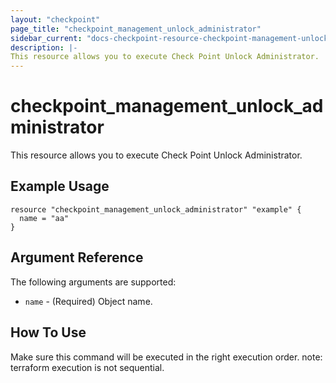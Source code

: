 ```yaml
---
layout: "checkpoint"
page_title: "checkpoint_management_unlock_administrator"
sidebar_current: "docs-checkpoint-resource-checkpoint-management-unlock-administrator"
description: |-
This resource allows you to execute Check Point Unlock Administrator.
---
```


# checkpoint_management_unlock_administrator

This resource allows you to execute Check Point Unlock Administrator.

## Example Usage


```hcl
resource "checkpoint_management_unlock_administrator" "example" {
  name = "aa"
}
```

## Argument Reference

The following arguments are supported:

* `name` - (Required) Object name. 


## How To Use
Make sure this command will be executed in the right execution order. 
note: terraform execution is not sequential.  

